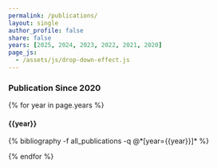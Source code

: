 ```yaml
---
permalink: /publications/
layout: single
author_profile: false
share: false
years: [2025, 2024, 2023, 2022, 2021, 2020]
page_js:
  - /assets/js/drop-down-effect.js
---
```


<h3  id="all_publications">Publication Since 2020</h3>

{% for year in page.years %}

<h4 id="{{year}}all_publications">{{year}}</h4>
{% bibliography -f all_publications -q @*[year={{year}}]* %}

{% endfor %}

